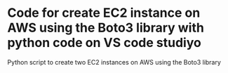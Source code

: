 # Code for create EC2 instance on AWS using the Boto3 library with python code on VS code studiyo
 Python script to create two EC2 instances on AWS using the Boto3 library
